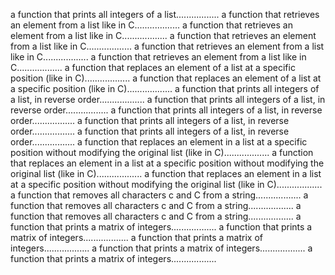 a function that prints all integers of a list.................
a function that retrieves an element from a list like in C..................
a function that retrieves an element from a list like in C..................
a function that retrieves an element from a list like in C..................
a function that retrieves an element from a list like in C..................
a function that retrieves an element from a list like in C..................
a function that replaces an element of a list at a specific position (like in C)..................
a function that replaces an element of a list at a specific position (like in C)..................
a function that prints all integers of a list, in reverse order..................
a function that prints all integers of a list, in reverse order.................
a function that prints all integers of a list, in reverse order.................
a function that prints all integers of a list, in reverse order.................
a function that prints all integers of a list, in reverse order.................
a function that replaces an element in a list at a specific position without modifying the original list (like in C)..................
a function that replaces an element in a list at a specific position without modifying the original list (like in C)..................
a function that replaces an element in a list at a specific position without modifying the original list (like in C)..................
a function that removes all characters c and C from a string..................
a function that removes all characters c and C from a string..................
a function that removes all characters c and C from a string..................
a function that prints a matrix of integers..................
a function that prints a matrix of integers..................
a function that prints a matrix of integers..................
a function that prints a matrix of integers..................
a function that prints a matrix of integers..................
